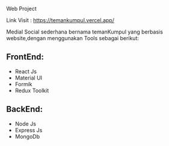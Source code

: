 Web Project

Link Visit : https://temankumpul.vercel.app/


Medial Social sederhana bernama temanKumpul yang berbasis website,dengan menggunakan Tools sebagai berikut:


<h2>FrontEnd:</h2>
 

 - React Js
 - Material UI
 - Formik
 - Redux Toolkit
 
  
 <h2>BackEnd:</h2>
 
 - Node Js
 - Express Js
 - MongoDb
 

